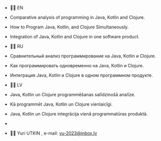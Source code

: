  
- 💞️💞️ EN
- Comparative analysis of programming in Java, Kotlin and Clojure.
- How to Program Java, Kotlin, and Clojure Simultaneously.
- Integration of Java, Kotlin and Clojure in one software product.

- 👋👋 RU
- Сравнительный анализ программирование на Java, Kotlin и Clojure.
- Как программировать одновременно на Java, Kotlin и Clojure.
- Интеграция Java, Kotlin и Clojure в одном программном продукте.

- 🌱🌱 LV
- Java, Kotlin un Clojure programmēšanas salīdzinošā analīze.
- Kā programmēt Java, Kotlin un Clojure vienlaicīgi.
- Java, Kotlin un Clojure integrācija vienā programmatūras produktā.
-
- 👀👀 Yuri UTKIN , e-mail: yu-2023@inbox.lv

<!---
yu-2023/yu-2023 is a ✨ special ✨ repository because its `README.md` (this file) appears on your GitHub profile.
You can click the Preview link to take a look at your changes.
--->
